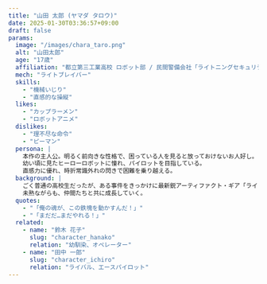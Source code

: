 ```yaml
---
title: "山田 太郎 (ヤマダ タロウ)"
date: 2025-01-30T03:36:57+09:00
draft: false
params:
  image: "/images/chara_taro.png"
  alt: "山田太郎"
  age: "17歳"
  affiliation: "都立第三工業高校 ロボット部 / 民間警備会社「ライトニングセキュリティ」特殊任務班"
  mech: "ライトブレイバー"
  skills:
    - "機械いじり"
    - "直感的な操縦"
  likes:
    - "カップラーメン"
    - "ロボットアニメ"
  dislikes:
    - "理不尽な命令"
    - "ピーマン"
  persona: |
    本作の主人公。明るく前向きな性格で、困っている人を見ると放っておけないお人好し。
    幼い頃に見たヒーローロボットに憧れ、パイロットを目指している。
    直感力に優れ、時折常識外れの閃きで困難を乗り越える。
  background: |
    ごく普通の高校生だったが、ある事件をきっかけに最新鋭アーティファクト・ギア「ライトブレイバー」のパイロットに抜擢される。
    未熟ながらも、仲間たちと共に成長していく。
  quotes:
    - "「俺の魂が、この鉄塊を動かすんだ！」"
    - "「まだだ…まだやれる！」"
  related:
    - name: "鈴木 花子"
      slug: "character_hanako"
      relation: "幼馴染、オペレーター"
    - name: "田中 一郎"
      slug: "character_ichiro"
      relation: "ライバル、エースパイロット"
---
```

